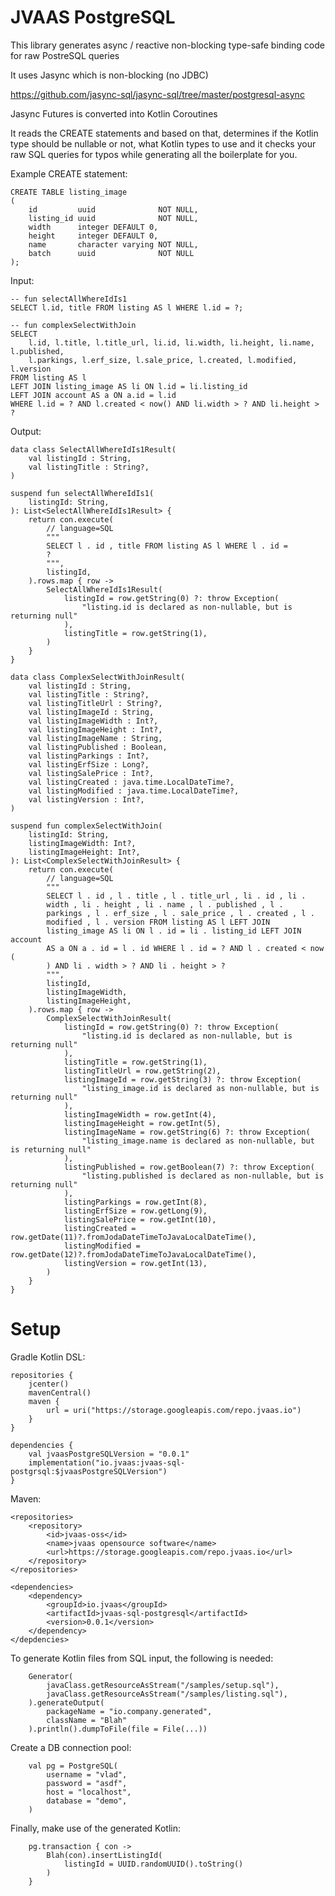 # JVAAS PostgreSQL

This library generates async / reactive non-blocking type-safe binding code for raw PostreSQL queries

It uses Jasync which is non-blocking (no JDBC)

https://github.com/jasync-sql/jasync-sql/tree/master/postgresql-async

Jasync Futures is converted into Kotlin Coroutines

It reads the CREATE statements and based on that, determines if the Kotlin type should be nullable or not, 
what Kotlin types to use and it checks your raw SQL queries for typos while generating all the boilerplate for you.

Example CREATE statement:
```
CREATE TABLE listing_image
(
    id         uuid              NOT NULL,
    listing_id uuid              NOT NULL,
    width      integer DEFAULT 0,
    height     integer DEFAULT 0,
    name       character varying NOT NULL,
    batch      uuid              NOT NULL
);
```

Input: 
```
-- fun selectAllWhereIdIs1
SELECT l.id, title FROM listing AS l WHERE l.id = ?;

-- fun complexSelectWithJoin
SELECT
    l.id, l.title, l.title_url, li.id, li.width, li.height, li.name, l.published,
    l.parkings, l.erf_size, l.sale_price, l.created, l.modified, l.version
FROM listing AS l
LEFT JOIN listing_image AS li ON l.id = li.listing_id
LEFT JOIN account AS a ON a.id = l.id
WHERE l.id = ? AND l.created < now() AND li.width > ? AND li.height > ?
```

Output:

```
data class SelectAllWhereIdIs1Result(
	val listingId : String,
	val listingTitle : String?,
)

suspend fun selectAllWhereIdIs1(
	listingId: String, 
): List<SelectAllWhereIdIs1Result> {
	return con.execute(
		// language=SQL
		"""
		SELECT l . id , title FROM listing AS l WHERE l . id = 
		? 
		""",
		listingId,
	).rows.map { row ->
		SelectAllWhereIdIs1Result(
			listingId = row.getString(0) ?: throw Exception(
				"listing.id is declared as non-nullable, but is returning null"
			),
			listingTitle = row.getString(1),
		)
	}
}

data class ComplexSelectWithJoinResult(
	val listingId : String,
	val listingTitle : String?,
	val listingTitleUrl : String?,
	val listingImageId : String,
	val listingImageWidth : Int?,
	val listingImageHeight : Int?,
	val listingImageName : String,
	val listingPublished : Boolean,
	val listingParkings : Int?,
	val listingErfSize : Long?,
	val listingSalePrice : Int?,
	val listingCreated : java.time.LocalDateTime?,
	val listingModified : java.time.LocalDateTime?,
	val listingVersion : Int?,
)

suspend fun complexSelectWithJoin(
	listingId: String, 
	listingImageWidth: Int?, 
	listingImageHeight: Int?, 
): List<ComplexSelectWithJoinResult> {
	return con.execute(
		// language=SQL
		"""
		SELECT l . id , l . title , l . title_url , li . id , li . 
		width , li . height , li . name , l . published , l . 
		parkings , l . erf_size , l . sale_price , l . created , l . 
		modified , l . version FROM listing AS l LEFT JOIN 
		listing_image AS li ON l . id = li . listing_id LEFT JOIN account 
		AS a ON a . id = l . id WHERE l . id = ? AND l . created < now ( 
		) AND li . width > ? AND li . height > ? 
		""",
		listingId,
		listingImageWidth,
		listingImageHeight,
	).rows.map { row ->
		ComplexSelectWithJoinResult(
			listingId = row.getString(0) ?: throw Exception(
				"listing.id is declared as non-nullable, but is returning null"
			),
			listingTitle = row.getString(1),
			listingTitleUrl = row.getString(2),
			listingImageId = row.getString(3) ?: throw Exception(
				"listing_image.id is declared as non-nullable, but is returning null"
			),
			listingImageWidth = row.getInt(4),
			listingImageHeight = row.getInt(5),
			listingImageName = row.getString(6) ?: throw Exception(
				"listing_image.name is declared as non-nullable, but is returning null"
			),
			listingPublished = row.getBoolean(7) ?: throw Exception(
				"listing.published is declared as non-nullable, but is returning null"
			),
			listingParkings = row.getInt(8),
			listingErfSize = row.getLong(9),
			listingSalePrice = row.getInt(10),
			listingCreated = row.getDate(11)?.fromJodaDateTimeToJavaLocalDateTime(),
			listingModified = row.getDate(12)?.fromJodaDateTimeToJavaLocalDateTime(),
			listingVersion = row.getInt(13),
		)
	}
}
```

# Setup

Gradle Kotlin DSL:

    repositories {
        jcenter()
        mavenCentral()
        maven {
            url = uri("https://storage.googleapis.com/repo.jvaas.io")
        }
    }

    dependencies {
        val jvaasPostgreSQLVersion = "0.0.1"
        implementation("io.jvaas:jvaas-sql-postgrsql:$jvaasPostgreSQLVersion")
    }

Maven:

    <repositories>
        <repository>
            <id>jvaas-oss</id>
            <name>jvaas opensource software</name>
            <url>https://storage.googleapis.com/repo.jvaas.io</url>
        </repository>
    </repositories>
    
    <dependencies>
        <dependency>
            <groupId>io.jvaas</groupId>
            <artifactId>jvaas-sql-postgresql</artifactId>
            <version>0.0.1</version>
        </dependency>
    </depdencies>

To generate Kotlin files from SQL input, the following is needed:

		Generator(
			javaClass.getResourceAsStream("/samples/setup.sql"),
			javaClass.getResourceAsStream("/samples/listing.sql"),
		).generateOutput(
			packageName = "io.company.generated",
			className = "Blah"
		).println().dumpToFile(file = File(...))
		
Create a DB connection pool:

		val pg = PostgreSQL(
			username = "vlad",
			password = "asdf",
			host = "localhost",
			database = "demo",
		)
		
Finally, make use of the generated Kotlin:

		pg.transaction { con ->
			Blah(con).insertListingId(
				listingId = UUID.randomUUID().toString()
			)
		}